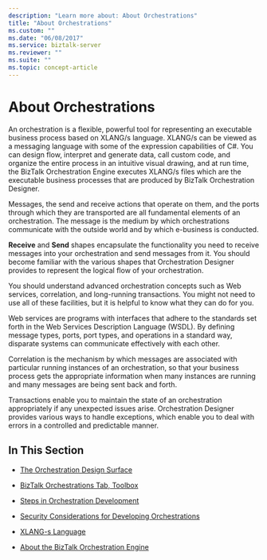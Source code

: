 ```yaml
---
description: "Learn more about: About Orchestrations"
title: "About Orchestrations"
ms.custom: ""
ms.date: "06/08/2017"
ms.service: biztalk-server
ms.reviewer: ""
ms.suite: ""
ms.topic: concept-article
---
```

# About Orchestrations
An orchestration is a flexible, powerful tool for representing an executable business process based on XLANG/s language. XLANG/s can be viewed as a messaging language with some of the expression capabilities of C#. You can design flow, interpret and generate data, call custom code, and organize the entire process in an intuitive visual drawing, and at run time, the BizTalk Orchestration Engine executes XLANG/s files which are the executable business processes that are produced by BizTalk Orchestration Designer.  
  
 Messages, the send and receive actions that operate on them, and the ports through which they are transported are all fundamental elements of an orchestration. The message is the medium by which orchestrations communicate with the outside world and by which e-business is conducted.  
  
 **Receive** and **Send** shapes encapsulate the functionality you need to receive messages into your orchestration and send messages from it. You should become familiar with the various shapes that Orchestration Designer provides to represent the logical flow of your orchestration.  
  
 You should understand advanced orchestration concepts such as Web services, correlation, and long-running transactions. You might not need to use all of these facilities, but it is helpful to know what they can do for you.  
  
 Web services are programs with interfaces that adhere to the standards set forth in the Web Services Description Language (WSDL). By defining message types, ports, port types, and operations in a standard way, disparate systems can communicate effectively with each other.  
  
 Correlation is the mechanism by which messages are associated with particular running instances of an orchestration, so that your business process gets the appropriate information when many instances are running and many messages are being sent back and forth.  
  
 Transactions enable you to maintain the state of an orchestration appropriately if any unexpected issues arise. Orchestration Designer provides various ways to handle exceptions, which enable you to deal with errors in a controlled and predictable manner.  
  
## In This Section  
  
-   [The Orchestration Design Surface](../core/the-orchestration-design-surface.md)  
  
-   [BizTalk Orchestrations Tab, Toolbox](../core/biztalk-orchestrations-tab-toolbox.md)  
  
-   [Steps in Orchestration Development](../core/steps-in-orchestration-development.md)  
  
-   [Security Considerations for Developing Orchestrations](../core/security-considerations-for-developing-orchestrations.md)  
  
-   [XLANG-s Language](../core/xlang-s-language.md)  
  
-   [About the BizTalk Orchestration Engine](../core/about-the-biztalk-orchestration-engine.md)

